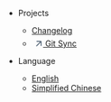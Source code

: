 <!-- _navbar.md -->


* Projects

  * [Changelog](en/logs/process.md)
  * [<svg t="1709753408998" class="icon" viewBox="-100 -260 1024 1024" version="1.1" xmlns="http://www.w3.org/2000/svg" p-id="3085" width="20" height="20"><path d="M608.682667 355.882667L286.165333 678.4a42.666667 42.666667 0 0 0 60.330667 60.330667l322.517333-322.517334a8.533333 8.533333 0 0 1 14.549334 6.058667V682.666667a42.666667 42.666667 0 0 0 85.333333 0V341.333333a85.333333 85.333333 0 0 0-85.333333-85.333333h-341.333334a42.666667 42.666667 0 0 0 0 85.333333h260.394667a8.533333 8.533333 0 0 1 6.058667 14.549334z" fill="#5D6E7F" p-id="3086"></path></svg> Git Sync](https://lqwejzzwkt1.feishu.cn/wiki/IIggwIrXEi96ovk276Bc7R93ntc)


* Language

  * [English](en/)
  * [Simplified Chinese](zh-cn/)

